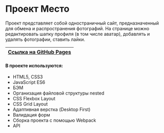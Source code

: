 # Проект Место

Проект представляет собой одностраничный сайт, предназначенный для обмена и распространения фотографий.
На странице можно редактировать шапку профиля (в том числе аватар), добавлять и удалять фотографии, ставить лайки.

| [Ссылка на GitHub Pages](https://dizhukova.github.io/mesto/) | 
| -

#### В проекте используются:
* HTML5, CSS3
* JavaScript ES6
* БЭМ
* Организация файловой структуры nested
* CSS Flexbox Layout
* CSS Grid Layout
* Адаптивная верстка (Desktop First)
* Валидация форм
* Сборка проекта с помощью Webpack
* API
